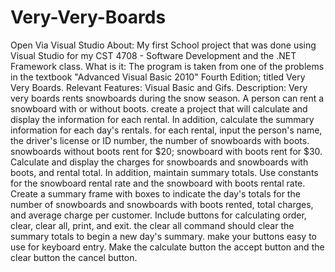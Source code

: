 # Very-Very-Boards
Open Via Visual Studio  About: My first School project that was done using Visual Studio for my CST 4708 - Software Development and the .NET Framework class.  What is it: The program is taken from one of the problems in the textbook "Advanced Visual Basic 2010" Fourth Edition; titled Very Very Boards.  Relevant Features: Visual Basic and Gifs.  Description: Very very boards rents snowboards during the snow season. A person can rent a snowboard with or without boots. create a project that will calculate and display the information for each rental. In addition, calculate the summary information for each day's rentals. for each rental, input the person's name, the driver's license or ID number, the number of snowboards with boots. snowboards without boots rent for $20; snowboard with boots rent for $30. Calculate and display the charges for snowboards and snowboards with boots, and rental total. In addition, maintain summary totals. Use constants for the snowboard rental rate and the snowboard with boots rental rate. Create a summary frame with boxes to indicate the day's totals for the number of snowboards and snowboards with boots rented, total charges, and average charge per customer. Include buttons for calculating order, clear, clear all, print, and exit. the clear all command should clear the summary totals to begin a new day's summary. make your buttons easy to use for keyboard entry. Make the calculate button the accept button and the clear button the cancel button.
